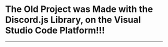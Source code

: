 # The Old Project was Made with the Discord.js Library, on the Visual Studio Code Platform!!!

---------------------------------------------------------------------------------------------
